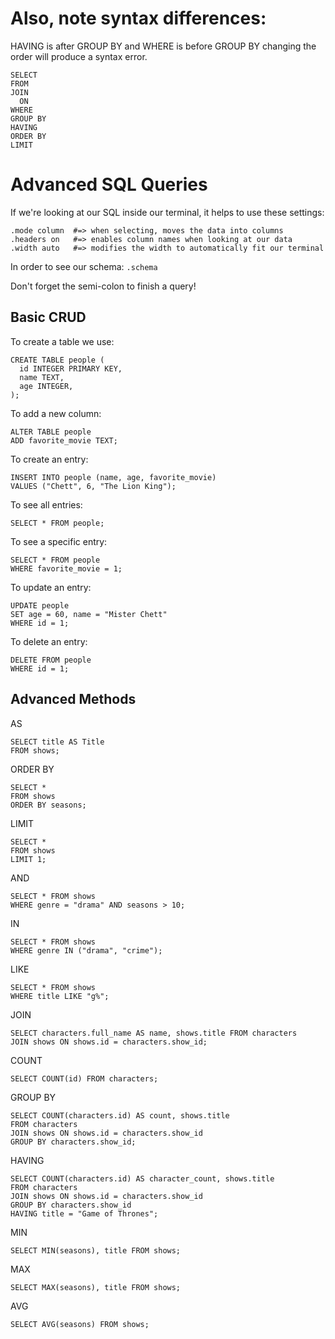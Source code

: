 # Also, note syntax differences:

HAVING is after GROUP BY and WHERE is before GROUP BY changing the order will produce a syntax error.
```
SELECT
FROM
JOIN
  ON
WHERE
GROUP BY
HAVING
ORDER BY
LIMIT
```

# Advanced SQL Queries

If we're looking at our SQL inside our terminal, it helps to use these settings:
```
.mode column  #=> when selecting, moves the data into columns
.headers on   #=> enables column names when looking at our data
.width auto   #=> modifies the width to automatically fit our terminal
```

In order to see our schema: `.schema`

Don't forget the semi-colon to finish a query!

## Basic CRUD

To create a table we use:
```
CREATE TABLE people (
  id INTEGER PRIMARY KEY,
  name TEXT,
  age INTEGER,
);
```

To add a new column:
```
ALTER TABLE people
ADD favorite_movie TEXT;
```

To create an entry:
```
INSERT INTO people (name, age, favorite_movie)
VALUES ("Chett", 6, "The Lion King");
```

To see all entries:
```
SELECT * FROM people;
```

To see a specific entry:
```
SELECT * FROM people
WHERE favorite_movie = 1;
```

To update an entry:
```
UPDATE people
SET age = 60, name = "Mister Chett"
WHERE id = 1;
```

To delete an entry:
```
DELETE FROM people
WHERE id = 1;
```

## Advanced Methods

AS
```
SELECT title AS Title
FROM shows;
```

ORDER BY
```
SELECT *
FROM shows
ORDER BY seasons;
```

LIMIT
```
SELECT *
FROM shows
LIMIT 1;
```

AND
```
SELECT * FROM shows
WHERE genre = "drama" AND seasons > 10;
```

IN
```
SELECT * FROM shows
WHERE genre IN ("drama", "crime");
```

LIKE
```
SELECT * FROM shows
WHERE title LIKE "g%";
```

JOIN
```
SELECT characters.full_name AS name, shows.title FROM characters
JOIN shows ON shows.id = characters.show_id;
```

COUNT
```
SELECT COUNT(id) FROM characters;
```

GROUP BY
```
SELECT COUNT(characters.id) AS count, shows.title
FROM characters
JOIN shows ON shows.id = characters.show_id
GROUP BY characters.show_id;
```

HAVING
```
SELECT COUNT(characters.id) AS character_count, shows.title
FROM characters
JOIN shows ON shows.id = characters.show_id
GROUP BY characters.show_id
HAVING title = "Game of Thrones";
```

MIN
```
SELECT MIN(seasons), title FROM shows;
```

MAX
```
SELECT MAX(seasons), title FROM shows;
```

AVG
```
SELECT AVG(seasons) FROM shows;
```
